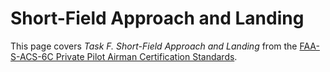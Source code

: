 # Short-Field Approach and Landing

This page covers *Task F. Short-Field Approach and Landing* from the [FAA-S-ACS-6C Private Pilot Airman Certification Standards](https://www.faa.gov/training_testing/testing/acs/private_airplane_acs_6.pdf).

<!--@include: ./docs/src/includes/takeoff-landing/short-field-landing.md | shift:1-->

